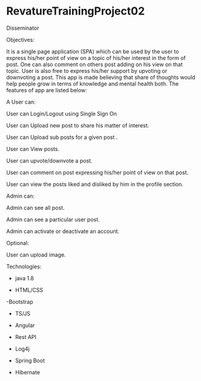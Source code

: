 # RevatureTrainingProject02
Disseminator

Objectives: 

It is a single page application (SPA) which can be used by the user to express his/her point of view on a topic of his/her interest in the form of post. One can also comment on others post adding on his view on that topic. User is also free to express his/her support by upvoting or downvoting a post. This app is made believing that share of thoughts would help people grow in terms of knowledge and mental health both. The features of app are listed below:  

A User can: 

User can Login/Logout using Single Sign On 

User can Upload new post to share his matter of interest. 

User can Upload sub posts for a given post . 

User can View posts. 

User can upvote/downvote a post. 

User can comment on post expressing his/her point of view on that post. 

User can view the posts liked and disliked by him in the profile section.  

Admin can: 

Admin can see all post. 

Admin can see a particular user post. 

Admin can activate or deactivate an account. 

Optional: 

User can upload image. 

Technologies: 

- java 1.8 

- HTML/CSS 

-Bootstrap 

- TS/JS 

- Angular 

- Rest API 

- Log4j 

- Spring Boot 

- Hibernate 
